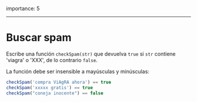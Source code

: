importance: 5

---

# Buscar spam

Escribe una función `checkSpam(str)` que devuelva `true` si `str` contiene 'viagra' o 'XXX', de lo contrario `false`.

La función debe ser insensible a mayúsculas y minúsculas:

```js
checkSpam('compra ViAgRA ahora') == true
checkSpam('xxxxx gratis') == true
checkSpam("coneja inocente") == false
```


